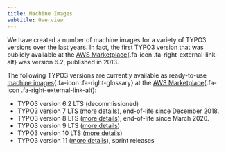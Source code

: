 ```yaml
---
title: Machine Images
subtitle: Overview
---
```


We have created a number of machine images for a variety of TYPO3 versions over the last years. In fact, the first TYPO3 version that was publicly available at the [AWS Marketplace](https://aws.amazon.com/marketplace/seller-profile?id=3c5e5f3c-d60e-4405-a9ca-aae8abfa3e2b){.fa-icon .fa-right-external-link-alt} was version 6.2, published in 2013.

The following TYPO3 versions are currently available as ready-to-use [machine images](../miscellaneous/glossary.md#machineimages){.fa-icon .fa-right-glossary} at the [AWS Marketplace](https://aws.amazon.com/marketplace/seller-profile?id=3c5e5f3c-d60e-4405-a9ca-aae8abfa3e2b){.fa-icon .fa-right-external-link-alt}:

* <span class="strikethrough">TYPO3 version 6.2 LTS</span> (decommissioned)
* TYPO3 version 7 LTS ([more details](typo3v7.md)), end-of-life since December 2018.
* TYPO3 version 8 LTS ([more details](typo3v8.md)), end-of-life since March 2020.
* TYPO3 version 9 LTS ([more details](typo3v9.md))
* TYPO3 version 10 LTS ([more details](typo3v10.md))
* TYPO3 version 11 ([more details](typo3v11.md)), sprint releases
